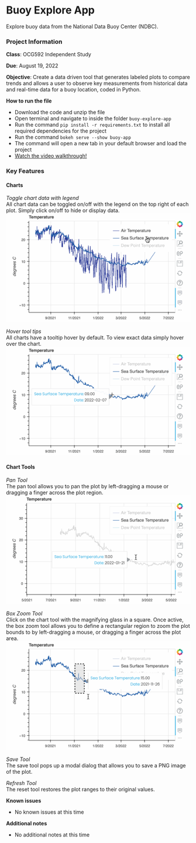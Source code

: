 # Buoy Explore App
Explore buoy data from the National Data Buoy Center (NDBC).

### Project Information

**Class**: OCG592 Independent Study

**Due**: August 19, 2022

**Objective**: Create a data driven tool that generates labeled plots to compare trends and allows a user to observe key measurements from historical data and real-time data for a buoy location, coded in Python.

**How to run the file**
- Download the code and unzip the file
- Open terminal and navigate to inside the folder `buoy-explore-app`
- Run the command `pip install -r requirements.txt` to install all required dependencies for the project
- Run the command `bokeh serve --show buoy-app`
- The command will open a new tab in your default browser and load the project
- [Watch the video walkthrough!](https://sharing.clickup.com/clip/p/t2245209/66fb2021-777d-4510-8201-cc4149af69ef/screen-recording-2022-08-13-12:37.webm)

### Key Features  
#### Charts  

*Toggle chart data with legend*  
All chart data can be toggled on/off with the legend on the top right of each plot. Simply click on/off to hide or display data.  
![toggle chart legend](buoy-app/img/show-hide-charts.gif)

*Hover tool tips*  
All charts have a tooltip hover by default. To view exact data simply hover over the chart.  
![chart gif with hover tooltips](buoy-app/img/hover-tools.gif)

#### Chart Tools  
*Pan Tool*  
The pan tool allows you to pan the plot by left-dragging a mouse or dragging a finger across the plot region.  
![chart with pan tool dragging view](buoy-app/img/pan-tool.gif)

*Box Zoom Tool*  
Click on the chart tool with the magnifying glass in a square. Once active, the box zoom tool allows you to define a rectangular region to zoom the plot bounds to by left-dragging a mouse, or dragging a finger across the plot area.  
![chart gif with select to zoom tool](buoy-app/img/zoom-tool.gif)

*Save Tool*  
The save tool pops up a modal dialog that allows you to save a PNG image of the plot.  

*Refresh Tool*  
The reset tool restores the plot ranges to their original values.

**Known issues**  
- No known issues at this time

**Additional notes**  
- No additional notes at this time
